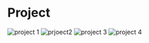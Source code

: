 # Project
![project 1](https://github.com/BijoyTS/Project/assets/169789934/89525ed0-c456-4213-be16-2e843bb9edda)
![prjoect2](https://github.com/BijoyTS/Project/assets/169789934/55b7786b-1fd5-4032-9f09-ea7342214766)
![project 3](https://github.com/BijoyTS/Project/assets/169789934/a32ca21d-4c1d-4c40-b39e-581ace39e188)
![project 4](https://github.com/BijoyTS/Project/assets/169789934/00323fb0-3bf7-45c4-bc95-4cf96e918846)






     



